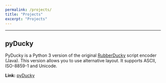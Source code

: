 ```yaml
---
permalink: /projects/
title: "Projects"
excerpt: "Projects"
---
```


---
## pyDucky

PyDucky is a Python 3 version of the original [RubberDucky](https://github.com/hak5darren/USB-Rubber-Ducky) script encoder (Java). 
This version allows you to use alternative layout. It supports ASCII, ISO-8859-1 and Unicode.

**Link:** [pyDucky](https://github.com/axcheron/pyDucky)

